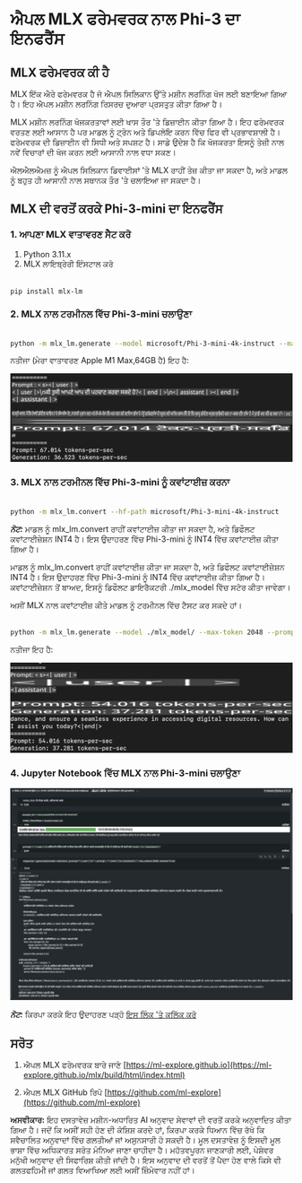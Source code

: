 # **ਐਪਲ MLX ਫਰੇਮਵਰਕ ਨਾਲ Phi-3 ਦਾ ਇਨਫਰੈਂਸ**

## **MLX ਫਰੇਮਵਰਕ ਕੀ ਹੈ**

MLX ਇੱਕ ਐਰੇ ਫਰੇਮਵਰਕ ਹੈ ਜੋ ਐਪਲ ਸਿਲਿਕਾਨ ਉੱਤੇ ਮਸ਼ੀਨ ਲਰਨਿੰਗ ਖੋਜ ਲਈ ਬਣਾਇਆ ਗਿਆ ਹੈ। ਇਹ ਐਪਲ ਮਸ਼ੀਨ ਲਰਨਿੰਗ ਰਿਸਰਚ ਦੁਆਰਾ ਪ੍ਰਸਤੁਤ ਕੀਤਾ ਗਿਆ ਹੈ।

MLX ਮਸ਼ੀਨ ਲਰਨਿੰਗ ਖੋਜਕਰਤਾਵਾਂ ਲਈ ਖਾਸ ਤੌਰ 'ਤੇ ਡਿਜ਼ਾਈਨ ਕੀਤਾ ਗਿਆ ਹੈ। ਇਹ ਫਰੇਮਵਰਕ ਵਰਤਣ ਲਈ ਆਸਾਨ ਹੈ ਪਰ ਮਾਡਲ ਨੂੰ ਟ੍ਰੇਨ ਅਤੇ ਡਿਪਲੋਇ ਕਰਨ ਵਿੱਚ ਫਿਰ ਵੀ ਪ੍ਰਭਾਵਸ਼ਾਲੀ ਹੈ। ਫਰੇਮਵਰਕ ਦੀ ਡਿਜ਼ਾਈਨ ਵੀ ਸਿਧੀ ਅਤੇ ਸਪਸ਼ਟ ਹੈ। ਸਾਡੇ ਉਦੇਸ਼ ਹੈ ਕਿ ਖੋਜਕਰਤਾ ਇਸਨੂੰ ਤੇਜ਼ੀ ਨਾਲ ਨਵੇਂ ਵਿਚਾਰਾਂ ਦੀ ਖੋਜ ਕਰਨ ਲਈ ਆਸਾਨੀ ਨਾਲ ਵਧਾ ਸਕਣ।

ਐਲਐਲਐਮਜ਼ ਨੂੰ ਐਪਲ ਸਿਲਿਕਾਨ ਡਿਵਾਈਸਾਂ 'ਤੇ MLX ਰਾਹੀਂ ਤੇਜ਼ ਕੀਤਾ ਜਾ ਸਕਦਾ ਹੈ, ਅਤੇ ਮਾਡਲ ਨੂੰ ਬਹੁਤ ਹੀ ਆਸਾਨੀ ਨਾਲ ਸਥਾਨਕ ਤੌਰ 'ਤੇ ਚਲਾਇਆ ਜਾ ਸਕਦਾ ਹੈ।

## **MLX ਦੀ ਵਰਤੋਂ ਕਰਕੇ Phi-3-mini ਦਾ ਇਨਫਰੈਂਸ**

### **1. ਆਪਣਾ MLX ਵਾਤਾਵਰਣ ਸੈਟ ਕਰੋ**

1. Python 3.11.x
2. MLX ਲਾਇਬ੍ਰੇਰੀ ਇੰਸਟਾਲ ਕਰੋ

```bash

pip install mlx-lm

```

### **2. MLX ਨਾਲ ਟਰਮੀਨਲ ਵਿੱਚ Phi-3-mini ਚਲਾਉਣਾ**

```bash

python -m mlx_lm.generate --model microsoft/Phi-3-mini-4k-instruct --max-token 2048 --prompt  "<|user|>\nCan you introduce yourself<|end|>\n<|assistant|>"

```

ਨਤੀਜਾ (ਮੇਰਾ ਵਾਤਾਵਰਣ Apple M1 Max,64GB ਹੈ) ਇਹ ਹੈ:

![Terminal](../../../../../translated_images/01.0d0f100b646a4e4c4f1cd36c1a05727cd27f1e696ed642c06cf6e2c9bbf425a4.pa.png)

### **3. MLX ਨਾਲ ਟਰਮੀਨਲ ਵਿੱਚ Phi-3-mini ਨੂੰ ਕਵਾਂਟਾਈਜ਼ ਕਰਨਾ**

```bash

python -m mlx_lm.convert --hf-path microsoft/Phi-3-mini-4k-instruct

```

***ਨੋਟ:*** ਮਾਡਲ ਨੂੰ mlx_lm.convert ਰਾਹੀਂ ਕਵਾਂਟਾਈਜ਼ ਕੀਤਾ ਜਾ ਸਕਦਾ ਹੈ, ਅਤੇ ਡਿਫੌਲਟ ਕਵਾਂਟਾਈਜ਼ੇਸ਼ਨ INT4 ਹੈ। ਇਸ ਉਦਾਹਰਣ ਵਿੱਚ Phi-3-mini ਨੂੰ INT4 ਵਿੱਚ ਕਵਾਂਟਾਈਜ਼ ਕੀਤਾ ਗਿਆ ਹੈ।

ਮਾਡਲ ਨੂੰ mlx_lm.convert ਰਾਹੀਂ ਕਵਾਂਟਾਈਜ਼ ਕੀਤਾ ਜਾ ਸਕਦਾ ਹੈ, ਅਤੇ ਡਿਫੌਲਟ ਕਵਾਂਟਾਈਜ਼ੇਸ਼ਨ INT4 ਹੈ। ਇਸ ਉਦਾਹਰਣ ਵਿੱਚ Phi-3-mini ਨੂੰ INT4 ਵਿੱਚ ਕਵਾਂਟਾਈਜ਼ ਕੀਤਾ ਗਿਆ ਹੈ। ਕਵਾਂਟਾਈਜ਼ੇਸ਼ਨ ਤੋਂ ਬਾਅਦ, ਇਸਨੂੰ ਡਿਫੌਲਟ ਡਾਇਰੈਕਟਰੀ ./mlx_model ਵਿੱਚ ਸਟੋਰ ਕੀਤਾ ਜਾਵੇਗਾ।

ਅਸੀਂ MLX ਨਾਲ ਕਵਾਂਟਾਈਜ਼ ਕੀਤੇ ਮਾਡਲ ਨੂੰ ਟਰਮੀਨਲ ਵਿੱਚ ਟੈਸਟ ਕਰ ਸਕਦੇ ਹਾਂ।

```bash

python -m mlx_lm.generate --model ./mlx_model/ --max-token 2048 --prompt  "<|user|>\nCan you introduce yourself<|end|>\n<|assistant|>"

```

ਨਤੀਜਾ ਇਹ ਹੈ:

![INT4](../../../../../translated_images/02.04e0be1f18a90a58ad47e0c9d9084ac94d0f1a8c02fa707d04dd2dfc7e9117c6.pa.png)

### **4. Jupyter Notebook ਵਿੱਚ MLX ਨਾਲ Phi-3-mini ਚਲਾਉਣਾ**

![Notebook](../../../../../translated_images/03.0cf0092fe143357656bb5a7bc6427c41d8528d772d38a82d0b2693e2a3eeb16e.pa.png)

***ਨੋਟ:*** ਕਿਰਪਾ ਕਰਕੇ ਇਹ ਉਦਾਹਰਣ ਪੜ੍ਹੋ [ਇਸ ਲਿੰਕ 'ਤੇ ਕਲਿੱਕ ਕਰੋ](../../../../../code/03.Inference/MLX/MLX_DEMO.ipynb)

## **ਸਰੋਤ**

1. ਐਪਲ MLX ਫਰੇਮਵਰਕ ਬਾਰੇ ਜਾਣੋ [https://ml-explore.github.io](https://ml-explore.github.io/mlx/build/html/index.html)

2. ਐਪਲ MLX GitHub ਰਿਪੋ [https://github.com/ml-explore](https://github.com/ml-explore)

**ਅਸਵੀਕਾਰ:**
ਇਹ ਦਸਤਾਵੇਜ਼ ਮਸ਼ੀਨ-ਅਧਾਰਿਤ AI ਅਨੁਵਾਦ ਸੇਵਾਵਾਂ ਦੀ ਵਰਤੋਂ ਕਰਕੇ ਅਨੁਵਾਦਿਤ ਕੀਤਾ ਗਿਆ ਹੈ। ਜਦੋਂ ਕਿ ਅਸੀਂ ਸਹੀ ਹੋਣ ਦੀ ਕੋਸ਼ਿਸ਼ ਕਰਦੇ ਹਾਂ, ਕਿਰਪਾ ਕਰਕੇ ਧਿਆਨ ਵਿੱਚ ਰੱਖੋ ਕਿ ਸਵੈਚਾਲਿਤ ਅਨੁਵਾਦਾਂ ਵਿੱਚ ਗਲਤੀਆਂ ਜਾਂ ਅਸੁਨਸਾਰੀ ਹੋ ਸਕਦੀ ਹੈ। ਮੂਲ ਦਸਤਾਵੇਜ਼ ਨੂੰ ਇਸਦੀ ਮੂਲ ਭਾਸ਼ਾ ਵਿੱਚ ਅਧਿਕਾਰਤ ਸਰੋਤ ਮੰਨਿਆ ਜਾਣਾ ਚਾਹੀਦਾ ਹੈ। ਮਹੱਤਵਪੂਰਨ ਜਾਣਕਾਰੀ ਲਈ, ਪੇਸ਼ੇਵਰ ਮਨੁੱਖੀ ਅਨੁਵਾਦ ਦੀ ਸਿਫਾਰਿਸ਼ ਕੀਤੀ ਜਾਂਦੀ ਹੈ। ਇਸ ਅਨੁਵਾਦ ਦੀ ਵਰਤੋਂ ਤੋਂ ਪੈਦਾ ਹੋਣ ਵਾਲੇ ਕਿਸੇ ਵੀ ਗਲਤਫਹਿਮੀ ਜਾਂ ਗਲਤ ਵਿਆਖਿਆ ਲਈ ਅਸੀਂ ਜ਼ਿੰਮੇਵਾਰ ਨਹੀਂ ਹਾਂ।